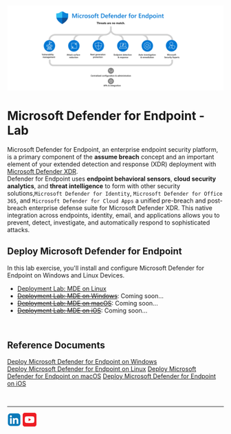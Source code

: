 ![Defender for Endpoint](./Platforms/Assets/Pictures/MDE.png)

# Microsoft Defender for Endpoint - Lab
Microsoft Defender for Endpoint, an enterprise endpoint security platform, is a primary component of the **assume breach** concept and an important element of your extended detection and response (XDR) deployment with [Microsoft Defender XDR](https://learn.microsoft.com/en-us/defender-xdr/microsoft-365-defender).<br>
Defender for Endpoint uses **endpoint behavioral sensors**, **cloud security analytics**, and **threat intelligence** to form with other security solutions,```Microsoft Defender for Identity```, ```Microsoft Defender for Office 365```, and  ```Microsoft Defender for Cloud Apps``` a unified pre-breach and post-breach enterprise defense suite for Microsoft Defender XDR. This native integration across endpoints, identity, email, and applications allows you to prevent, detect, investigate, and automatically respond to sophisticated attacks.

## Deploy Microsoft Defender for Endpoint
In this lab exercise, you'll install and configure Microsoft Defender for Endpoint on Windows and Linux Devices.
- [Deployment Lab: MDE on Linux](./Platforms/Linux/README.md)
- ~~[Deployment Lab: MDE on Windows](./Platforms/Windows/README.md)~~: Coming soon...
- ~~[Deployment Lab: MDE on macOS](./Platforms/macOS/README.md)~~: Coming soon...
- ~~[Deployment Lab: MDE on iOS](./Platforms/iOS/README.md)~~: Coming soon...

<br>

## Reference Documents
[Deploy Microsoft Defender for Endpoint on Windows](https://learn.microsoft.com/en-us/defender-endpoint/mde-planning-guide)<br>
[Deploy Microsoft Defender for Endpoint on Linux](https://learn.microsoft.com/en-us/defender-endpoint/microsoft-defender-endpoint-linux)
[Deploy Microsoft Defender for Endpoint on macOS](https://learn.microsoft.com/en-us/defender-endpoint/microsoft-defender-endpoint-mac)
[Deploy Microsoft Defender for Endpoint on iOS](https://learn.microsoft.com/en-us/defender-endpoint/microsoft-defender-endpoint-ios)

<br>
<hr>

[![LinkeIn](./Platforms/Assets/Pictures/LinkeIn.png)](https://www.linkedin.com/in/c-lessi/)
[![YouTube](./Platforms/Assets/Pictures/YouTube.png)](https://www.youtube.com/channel/UCk8wUhDaJ6pnP_1G5ugrQ1A)
